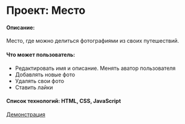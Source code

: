 # Проект: Место
#### Описание:
 Место, где можно делиться фотографиями из своих путешествий. 
#### Что может пользователь:
+ Редактировать имя и описание. Менять аватор пользователя
+ Добавлять новые фото
+ Удалять свои фото
+ Ставить лайки
#### Список технологий: HTML, CSS, JavaScript
[Демонстрация](voevodinpetr.github.io/mesto/index.html)




